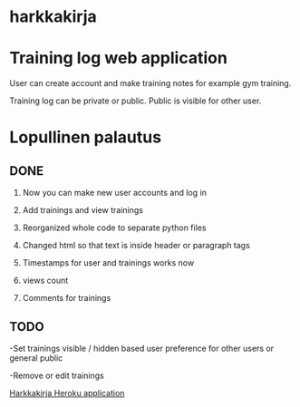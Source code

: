 # harkkakirja

# Training log web application

User can create account and make training notes for example gym training.

Training log can be private or public. Public is visible for other user.

# Lopullinen palautus

## DONE

1. Now you can make new user accounts and log in

2. Add trainings and view trainings

3. Reorganized whole code to separate python files

4. Changed html so that text is inside header or paragraph tags

5. Timestamps for user and trainings works now

6. views count

7. Comments for trainings

## TODO

-Set trainings visible / hidden based user preference for other users or general public

-Remove or edit trainings

[Harkkakirja Heroku application](https://harkkakirja.herokuapp.com/)

